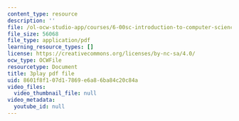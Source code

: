```yaml
---
content_type: resource
description: ''
file: /ol-ocw-studio-app/courses/6-00sc-introduction-to-computer-science-and-programming-spring-2011/8601f8f107d17869e6a86ba84c20c84a_hGQw3KJ7i6Q.pdf
file_size: 56068
file_type: application/pdf
learning_resource_types: []
license: https://creativecommons.org/licenses/by-nc-sa/4.0/
ocw_type: OCWFile
resourcetype: Document
title: 3play pdf file
uid: 8601f8f1-07d1-7869-e6a8-6ba84c20c84a
video_files:
  video_thumbnail_file: null
video_metadata:
  youtube_id: null
---
```

